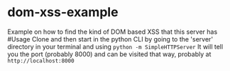 # dom-xss-example
Example on how to find the kind of DOM based XSS that this server has
#Usage
Clone and then start in the python CLI by going to the 'server' directory in your terminal and using
`python -m SimpleHTTPServer`
It will tell you the port (probably 8000) and can be visited that way, probably at 
`http://localhost:8000`
